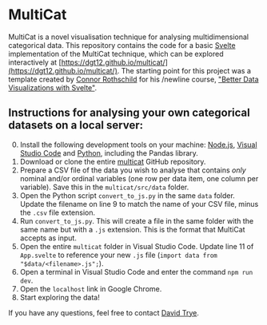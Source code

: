 # MultiCat

MultiCat is a novel visualisation technique for analysing multidimensional categorical data. This repository contains the code for a basic [Svelte](https://svelte.dev/) implementation of the MultiCat technique, which can be explored interactively at [https://dgt12.github.io/multicat/](https://dgt12.github.io/multicat/).
The starting point for this project was a template created by [Connor Rothschild](https://www.connorrothschild.com/) for his /newline course, ["Better Data Visualizations with Svelte"](https://www.newline.co/courses/better-data-visualizations-with-svelte/welcome).

## Instructions for analysing your own categorical datasets on a local server:

0. Install the following development tools on your machine: [Node.js](https://nodejs.org/en), [Visual Studio Code](https://code.visualstudio.com/) and [Python](https://www.python.org/downloads/), including the Pandas library.
1. Download or clone the entire [multicat](https://github.com/dgt12/multicat) GitHub repository.
2. Prepare a CSV file of the data you wish to analyse that contains *only* nominal and/or ordinal variables (one row per data item, one column per variable). Save this in the `multicat/src/data` folder.
3. Open the Python script `convert_to_js.py` in the same `data` folder. Update the filename on line 9 to match the name of your CSV file, minus the `.csv` file extension. 
4. Run `convert_to_js.py`. This will create a file in the same folder with the same name but with a `.js` extension. This is the format that MultiCat accepts as input.
5. Open the entire `multicat` folder in Visual Studio Code. Update line 11 of `App.svelte` to reference your new `.js` file (`import data from "$data/<filename>.js";`). 
7. Open a terminal in Visual Studio Code and enter the command `npm run dev`.
7. Open the `localhost` link in Google Chrome.
8. Start exploring the data!

If you have any questions, feel free to contact [David Trye](mailto:davidtrye@gmail.com).